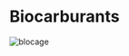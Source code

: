 # Biocarburants

![blocage](https://o.aolcdn.com/images/dims3/GLOB/crop/5184x2592+0+864/resize/630x315!/format/jpg/quality/85/http%3A%2F%2Fo.aolcdn.com%2Fhss%2Fstorage%2Fmidas%2Fd621e3707c37c7fea3608fb7a9ccdb6f%2F206442969%2FRTX68HFX.jpeg)
